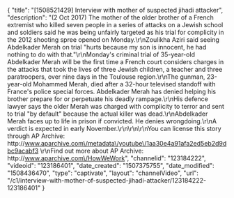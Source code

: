 {
    "title": "[1508521429] Interview with mother of suspected jihadi attacker",
    "description": "(2 Oct 2017) The mother of the older brother of a French extremist who killed seven people in a series of attacks on a Jewish school and soldiers said he was being unfairly targeted as his trial for complicity in the 2012 shooting spree opened on Monday.\r\nZoulikha Aziri said seeing Abdelkader Merah on trial \"hurts because my son is innocent, he had nothing to do with that.\"\r\nMonday's criminal trial of 35-year-old Abdelkader Merah will be the first time a French court considers charges in the attacks that took the lives of three Jewish children, a teacher and three paratroopers, over nine days in the Toulouse region.\r\nThe gunman, 23-year-old Mohammed Merah, died after a 32-hour televised standoff with France's police special forces. Abdelkader Merah has denied helping his brother prepare for or perpetuate his deadly rampage.\r\nHis defence lawyer says the older Merah was charged with complicity to terror and sent to trial \"by default\" because the actual killer was dead.\r\nAbdelkader Merah faces up to life in prison if convicted. He denies wrongdoing.\r\nA verdict is expected in early November.\r\n\r\n\r\nYou can license this story through AP Archive: http:\/\/www.aparchive.com\/metadata\/youtube\/1aa30e4a91afa2ed5eb2d9dbc9acabf3 \r\nFind out more about AP Archive: http:\/\/www.aparchive.com\/HowWeWork",
    "channelid": "123184222",
    "videoid": "123186401",
    "date_created": "1507375755",
    "date_modified": "1508436470",
    "type": "captivate",
    "layout": "channelVideo",
    "url": "\/c1\/interview-with-mother-of-suspected-jihadi-attacker\/123184222-123186401"
}